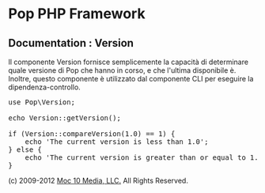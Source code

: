 Pop PHP Framework
=================

Documentation : Version
-----------------------

Il componente Version fornisce semplicemente la capacità di determinare quale versione di Pop che hanno in corso, e che l'ultima disponibile è. Inoltre, questo componente è utilizzato dal componente CLI per eseguire la dipendenza-controllo.

<pre>
use Pop\Version;

echo Version::getVersion();

if (Version::compareVersion(1.0) == 1) {
    echo 'The current version is less than 1.0';
} else {
    echo 'The current version is greater than or equal to 1.0';
}
</pre>

(c) 2009-2012 [Moc 10 Media, LLC.](http://www.moc10media.com) All Rights Reserved.
